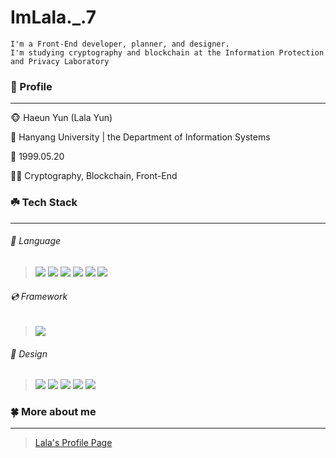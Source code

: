 # ImLala._.7
    I'm a Front-End developer, planner, and designer.         
    I'm studying cryptography and blockchain at the Information Protection and Privacy Laboratory
  
     
### 🌱 Profile
-------------   
🐵 Haeun Yun (Lala Yun)   
       
🏫 Hanyang University | the Department of Information Systems   
       
🎉 1999.05.20   
       
👩‍💻 Cryptography, Blockchain, Front-End   
   
     
### ☘️ Tech Stack   
-------------   
###### 📀 Language    
   ><img src="https://img.shields.io/badge/Java-007396?style=flat-square&logo=Java&logoColor=white"/></a> <img src="https://img.shields.io/badge/Python-3766AB?style=flat-square&logo=Python&logoColor=white"/></a> <img src="https://img.shields.io/badge/HTML5-E34F26?style=flat-square&logo=HTML5&logoColor=white"/></a> <img src="https://img.shields.io/badge/CSS3-1572B6?style=flat-square&logo=CSS3&logoColor=white"/></a> <img src="https://img.shields.io/badge/Javascript-F7DF1E?style=flat-square&logo=Javascript&logoColor=white"/></a> <img src="https://img.shields.io/badge/Typescript-3178C6?style=flat-square&logo=Typescript&logoColor=white"/></a> 
   
###### 💿 Framework    
   ><img src="https://img.shields.io/badge/Vue.js-4FC08D?style=flat-square&logo=Vue.js&logoColor=white"/></a>
     
###### 🎨 Design    
   ><img src="https://img.shields.io/badge/Figma-F24E1E?style=flat-square&logo=Figma&logoColor=white"/></a> <img src="https://img.shields.io/badge/Adobe XD-FF61F6?style=flat-square&logo=Adobe XD&logoColor=white"/></a> <img src="https://img.shields.io/badge/Adobe Photoshop-31A8FF?style=flat-square&logo=Adobe Photoshop&logoColor=white"/></a> <img src="https://img.shields.io/badge/Adobe Illustrator-FF9A00?style=flat-square&logo=Adobe Illustrator&logoColor=white"/></a> <img src="https://img.shields.io/badge/Adobe Premiere Pro-9999FF?style=flat-square&logo=Adobe Premiere Pro&logoColor=white"/></a>     
  
     
### 🍀 More about me   
-------------   
   >[Lala's Profile Page](https://url.kr/s4xc7h, "notion link")
